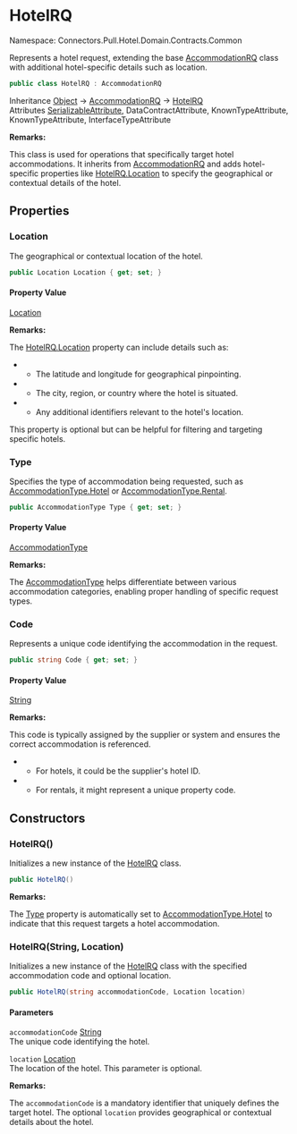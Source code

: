 # HotelRQ

Namespace: Connectors.Pull.Hotel.Domain.Contracts.Common

Represents a hotel request, extending the base [AccommodationRQ](./connectors.pull.hotel.domain.contracts.common.accommodationrq) class 
 with additional hotel-specific details such as location.

```csharp
public class HotelRQ : AccommodationRQ
```

Inheritance [Object](https://docs.microsoft.com/en-us/dotnet/api/system.object) → [AccommodationRQ](./connectors.pull.hotel.domain.contracts.common.accommodationrq) → [HotelRQ](./connectors.pull.hotel.domain.contracts.common.hotelrq)<br />
Attributes [SerializableAttribute](https://docs.microsoft.com/en-us/dotnet/api/system.serializableattribute), DataContractAttribute, KnownTypeAttribute, KnownTypeAttribute, InterfaceTypeAttribute

**Remarks:**

This class is used for operations that specifically target hotel accommodations. 
 It inherits from [AccommodationRQ](./connectors.pull.hotel.domain.contracts.common.accommodationrq) and adds hotel-specific properties like 
 [HotelRQ.Location](./connectors.pull.hotel.domain.contracts.common.hotelrq#location) to specify the geographical or contextual details of the hotel.

## Properties

### **Location**

The geographical or contextual location of the hotel.

```csharp
public Location Location { get; set; }
```

#### Property Value

[Location](./connectors.pull.hotel.domain.contracts.common.location)<br />

**Remarks:**

The [HotelRQ.Location](./connectors.pull.hotel.domain.contracts.common.hotelrq#location) property can include details such as:

- - The latitude and longitude for geographical pinpointing.
- - The city, region, or country where the hotel is situated.
- - Any additional identifiers relevant to the hotel's location.

This property is optional but can be helpful for filtering and targeting specific hotels.

### **Type**

Specifies the type of accommodation being requested, such as [AccommodationType.Hotel](./connectors.pull.hotel.domain.contracts.common.accommodationtype#hotel) or [AccommodationType.Rental](./connectors.pull.hotel.domain.contracts.common.accommodationtype#rental).

```csharp
public AccommodationType Type { get; set; }
```

#### Property Value

[AccommodationType](./connectors.pull.hotel.domain.contracts.common.accommodationtype)<br />

**Remarks:**

The [AccommodationType](./connectors.pull.hotel.domain.contracts.common.accommodationtype) helps differentiate between various accommodation categories,
 enabling proper handling of specific request types.

### **Code**

Represents a unique code identifying the accommodation in the request.

```csharp
public string Code { get; set; }
```

#### Property Value

[String](https://docs.microsoft.com/en-us/dotnet/api/system.string)<br />

**Remarks:**

This code is typically assigned by the supplier or system and ensures the correct accommodation is referenced.

- - For hotels, it could be the supplier's hotel ID.
- - For rentals, it might represent a unique property code.

## Constructors

### **HotelRQ()**

Initializes a new instance of the [HotelRQ](./connectors.pull.hotel.domain.contracts.common.hotelrq) class.

```csharp
public HotelRQ()
```

**Remarks:**

The [Type](https://docs.microsoft.com/en-us/dotnet/api/system.type) property is automatically set to [AccommodationType.Hotel](./connectors.pull.hotel.domain.contracts.common.accommodationtype#hotel) 
 to indicate that this request targets a hotel accommodation.

### **HotelRQ(String, Location)**

Initializes a new instance of the [HotelRQ](./connectors.pull.hotel.domain.contracts.common.hotelrq) class with the specified accommodation code and optional location.

```csharp
public HotelRQ(string accommodationCode, Location location)
```

#### Parameters

`accommodationCode` [String](https://docs.microsoft.com/en-us/dotnet/api/system.string)<br />
The unique code identifying the hotel.

`location` [Location](./connectors.pull.hotel.domain.contracts.common.location)<br />
The location of the hotel. This parameter is optional.

**Remarks:**

The `accommodationCode` is a mandatory identifier that uniquely defines the target hotel.
 The optional `location` provides geographical or contextual details about the hotel.
